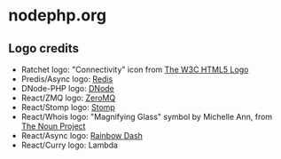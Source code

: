 # nodephp.org

## Logo credits

* Ratchet logo: "Connectivity" icon from [The W3C HTML5 Logo](http://www.w3.org/html/logo/)
* Predis/Async logo: [Redis](http://redis.io/topics/sponsors)
* DNode-PHP logo: [DNode](https://github.com/substack/dnode)
* React/ZMQ logo: [ZeroMQ](http://www.zeromq.org/)
* React/Stomp logo: [Stomp](http://stomp.github.com/)
* React/Whois logo: "Magnifying Glass" symbol by Michelle Ann, from [The Noun Project](http://www.thenounproject.com/)
* React/Async logo: [Rainbow Dash](http://mlp.wikia.com/wiki/Rainbow_Dash)
* React/Curry logo: Lambda
